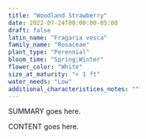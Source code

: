 ```yaml
---
title: "Woodland Strawberry"
date: 2022-07-24T00:00:00-05:00
draft: false
latin_name: "Fragaria vesca"
family_name: "Rosaceae"
plant_type: "Perennial"
bloom_time: "Spring;Winter"
flower_color: "White"
size_at_maturity: "< 1 ft"
water_needs: "Low"
additional_characteristices_notes: ""
---
```


SUMMARY goes here.

<!--more-->

CONTENT goes here.